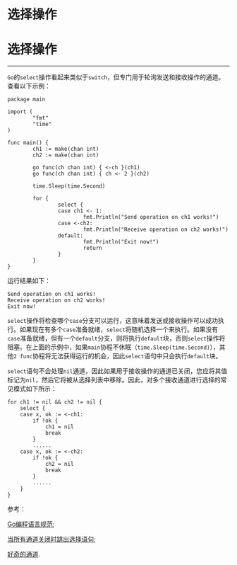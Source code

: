 # 选择操作

# 选择操作

* * *

`Go`的`select`操作看起来类似于`switch`，但专门用于轮询发送和接收操作的通道。查看以下示例：

```
package main

import (
        "fmt"
        "time"
)

func main() {
        ch1 := make(chan int)
        ch2 := make(chan int)

        go func(ch chan int) { <-ch }(ch1)
        go func(ch chan int) { ch <- 2 }(ch2)

        time.Sleep(time.Second)

        for {
                select {
                case ch1 <- 1:
                        fmt.Println("Send operation on ch1 works!")
                case <-ch2:
                        fmt.Println("Receive operation on ch2 works!")
                default:
                        fmt.Println("Exit now!")
                        return
                }
        }
} 
```

运行结果如下：

```
Send operation on ch1 works!
Receive operation on ch2 works!
Exit now! 
```

`select`操作将检查哪个`case`分支可以运行，这意味着发送或接收操作可以成功执行。如果现在有多个`case`准备就绪，`select`将随机选择一个来执行。如果没有`case`准备就绪，但有一个`default`分支，则将执行`default`块，否则`select`操作将阻塞。在上面的示例中，如果`main`协程不休眠（`time.Sleep(time.Second)`），其他`2 func`协程将无法获得运行的机会，因此`select`语句中只会执行`default`块。

`select`语句不会处理`nil`通道，因此如果用于接收操作的通道已关闭，您应将其值标记为`nil`，然后它将被从选择列表中移除。因此，对多个接收通道进行选择的常见模式如下所示：

```
for ch1 != nil && ch2 != nil {
    select {
    case x, ok := <-ch1:
        if !ok {
            ch1 = nil
            break
        }
        ......
    case x, ok := <-ch2:
        if !ok {
            ch2 = nil
            break
        }
        ......
    }
} 
```

参考：

[Go编程语言规范](https://golang.org/ref/spec);

[当所有通道关闭时跳出选择语句](http://stackoverflow.com/questions/13666253/breaking-out-of-a-select-statement-when-all-channels-are-closed);

[好奇的通道](http://dave.cheney.net/2013/04/30/curious-channels).
